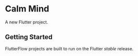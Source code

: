 # Calm Mind

A new Flutter project.

## Getting Started

FlutterFlow projects are built to run on the Flutter _stable_ release.
